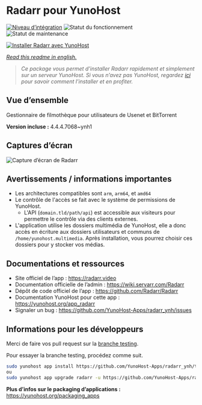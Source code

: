 <!--
N.B.: This README was automatically generated by https://github.com/YunoHost/apps/tree/master/tools/README-generator
It shall NOT be edited by hand.
-->

# Radarr pour YunoHost

[![Niveau d’intégration](https://dash.yunohost.org/integration/radarr.svg)](https://dash.yunohost.org/appci/app/radarr) ![Statut du fonctionnement](https://ci-apps.yunohost.org/ci/badges/radarr.status.svg) ![Statut de maintenance](https://ci-apps.yunohost.org/ci/badges/radarr.maintain.svg)

[![Installer Radarr avec YunoHost](https://install-app.yunohost.org/install-with-yunohost.svg)](https://install-app.yunohost.org/?app=radarr)

*[Read this readme in english.](./README.md)*

> *Ce package vous permet d’installer Radarr rapidement et simplement sur un serveur YunoHost.
Si vous n’avez pas YunoHost, regardez [ici](https://yunohost.org/#/install) pour savoir comment l’installer et en profiter.*

## Vue d’ensemble

Gestionnaire de filmothèque pour utilisateurs de Usenet et BitTorrent

**Version incluse :** 4.4.4.7068~ynh1

## Captures d’écran

![Capture d’écran de Radarr](./doc/screenshots/screenshot.jpg)

## Avertissements / informations importantes

* Les architectures compatibles sont `arm`, `arm64`, et `amd64`
* Le contrôle de l'accès se fait avec le système de permissions de YunoHost.
  * L'API (`domain.tld/path/api`) est accessible aux visiteurs pour permettre le contrôle via des clients externes.
* L'application utilise les dossiers multimédia de YunoHost, elle a donc accès en écriture aux dossiers utilisateurs et communs de `/home/yunohost.multimedia`. Après installation, vous pourrez choisir ces dossiers pour y stocker vos médias.

## Documentations et ressources

* Site officiel de l’app : <https://radarr.video>
* Documentation officielle de l’admin : <https://wiki.servarr.com/Radarr>
* Dépôt de code officiel de l’app : <https://github.com/Radarr/Radarr>
* Documentation YunoHost pour cette app : <https://yunohost.org/app_radarr>
* Signaler un bug : <https://github.com/YunoHost-Apps/radarr_ynh/issues>

## Informations pour les développeurs

Merci de faire vos pull request sur la [branche testing](https://github.com/YunoHost-Apps/radarr_ynh/tree/testing).

Pour essayer la branche testing, procédez comme suit.

``` bash
sudo yunohost app install https://github.com/YunoHost-Apps/radarr_ynh/tree/testing --debug
ou
sudo yunohost app upgrade radarr -u https://github.com/YunoHost-Apps/radarr_ynh/tree/testing --debug
```

**Plus d’infos sur le packaging d’applications :** <https://yunohost.org/packaging_apps>